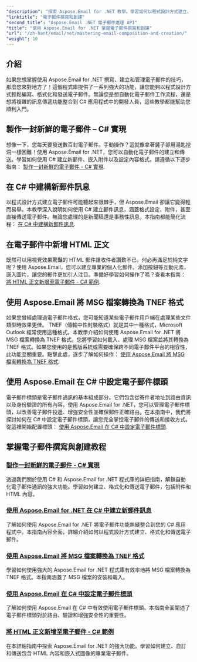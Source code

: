 ```yaml
---
"description": "探索 Aspose.Email for .NET 教學。學習如何以程式設計方式建立、格式化和傳送電子郵件，包括附件和 HTML 內容等進階功能。"
"linktitle": "電子郵件撰寫和創建"
"second_title": "Aspose.Email .NET 電子郵件處理 API"
"title": "使用 Aspose.Email for .NET 掌握電子郵件撰寫和創建"
"url": "/zh-hant/email/net/mastering-email-composition-and-creation/"
"weight": 10
---
```


## 介紹

如果您想掌握使用 Aspose.Email for .NET 撰寫、建立和管理電子郵件的技巧，那麼您來對地方了！這個程式庫提供了一系列強大的功能，讓您能夠以程式設計方式輕鬆編寫、格式化和發送電子郵件。無論您是想自動化電子郵件工作流程，還是想將複雜的訊息傳遞功能整合到 C# 應用程式中的開發人員，這些教學都能幫助您順利入門。

## 製作一封新鮮的電子郵件 – C# 實現  

想像一下，您每天要發送數百封電子郵件。手動操作？這就像拿著鏟子卻用湯匙挖洞一樣困難！使用 Aspose.Email for .NET，您可以自動化電子郵件的建立和傳送。學習如何使用 C# 建立新郵件、嵌入附件以及設定內容格式。請遵循以下逐步指南： [製作一封新鮮的電子郵件 - C# 實現](./craft-a-fresh-email-csharp-implementation/).


## 在 C# 中建構新郵件訊息  

以程式設計方式建立電子郵件可能聽起來很棘手，但 Aspose.Email 卻讓它變得輕而易舉。本教學深入說明如何使用 C# 建立郵件訊息，涵蓋格式設定、附件，甚至直接傳送電子郵件。無論您處理的是新聞稿還是事務性訊息，本指南都能簡化流程： [在 C# 中建構新郵件訊息](./construct-a-new-mail-message-in-csharp/).

## 在電子郵件中新增 HTML 正文  

既然可以用視覺效果驚豔的 HTML 郵件讓收件者讚歎不已，何必再滿足於純文字呢？使用 Aspose.Email，您可以建立專業的個人化郵件。添加按鈕等互動元素，嵌入圖片，讓您的郵件更加引人注目。準備好學習如何操作了嗎？查看本指南： [將 HTML 正文新增至電子郵件 - C# 範例](./add-html-body-to-emails-csharp-example/).

## 使用 Aspose.Email 將 MSG 檔案轉換為 TNEF 格式  

如果您曾經處理過電子郵件格式，您可能知道某些電子郵件用戶端在處理某些文件類型時效果更佳。 TNEF（傳輸中性封裝格式）就是其中一種格式，Microsoft Outlook 經常使用這種格式。本教學介紹如何使用 Aspose.Email for .NET 將 MSG 檔案轉換為 TNEF 格式。您將學習如何載入、處理 MSG 檔案並將其轉換為 TNEF 格式。如果您使用的是舊版系統或需要確保跨不同電子郵件平台的相容性，此功能至關重要。點擊此處，逐步了解如何操作： [使用 Aspose.Email 將 MSG 檔案轉換為 TNEF 格式](./converting-msg-files-to-tnef-format/).

## 使用 Aspose.Email 在 C# 中設定電子郵件標頭  

電子郵件標頭是電子郵件通訊的基本組成部分。它們包含從寄件者地址到路由資訊以及身份驗證的所有內容。使用 Aspose.Email for .NET，您可以管理電子郵件標頭，以改善電子郵件投遞、增強安全性並確保郵件正確路由。在本指南中，我們將探討如何在 C# 中設定電子郵件標頭，讓您完全掌控電子郵件的傳送和接收方式。從這裡開始配置標頭： [使用 Aspose.Email 在 C# 中設定電子郵件標頭](./configure-email-headers-in-csharp/).

## 掌握電子郵件撰寫與創建教程
### [製作一封新鮮的電子郵件 - C# 實現](./craft-a-fresh-email-csharp-implementation/)
透過我們關於使用 C# 和 Aspose.Email for .NET 程式庫的詳細指南，解鎖自動化電子郵件通訊的強大功能。學習如何建立、格式化和傳送電子郵件，包括附件和 HTML 內容。
### [使用 Aspose.Email for .NET 在 C# 中建立新郵件訊息](./construct-a-new-mail-message-in-csharp/)
了解如何使用 Aspose.Email for .NET 將電子郵件功能無縫整合到您的 C# 應用程式中。本指南內容全面，詳細介紹如何以程式設計方式建立、格式化和傳送電子郵件。
### [使用 Aspose.Email 將 MSG 檔案轉換為 TNEF 格式](./converting-msg-files-to-tnef-format/)
學習如何使用強大的 Aspose.Email for .NET 程式庫有效率地將 MSG 檔案轉換為 TNEF 格式。本指南涵蓋了 MSG 檔案的安裝和載入。 
### [使用 Aspose.Email 在 C# 中設定電子郵件標頭](./configure-email-headers-in-csharp/)
了解如何使用 Aspose.Email 在 C# 中有效使用電子郵件標頭。本指南全面闡述了電子郵件標頭對於路由、驗證和增強安全性的重要性。
### [將 HTML 正文新增至電子郵件 - C# 範例](./add-html-body-to-emails-csharp-example/)
在本詳細指南中探索 Aspose.Email for .NET 的強大功能。學習如何建立、自訂和傳送包含 HTML 內容和嵌入式圖像的專業電子郵件。